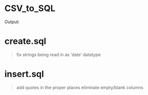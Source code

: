 # CSV_to_SQL

Output:
# create.sql
>fix strings being read in as 'date' datatype

# insert.sql
>add quotes in the proper places
>eliminate empty/blank columns 
